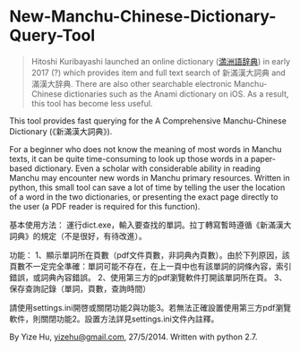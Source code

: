 New-Manchu-Chinese-Dictionary-Query-Tool
==========

> Hitoshi Kuribayashi launched an online dictionary ([満洲語辞典](http://hkuri.cneas.tohoku.ac.jp/guide/p06/)) in early 2017 (?) which provides item and full text search of 新滿漢大詞典 and 滿漢大辞典. There are also other searchable electronic Manchu-Chinese dictionaries such as the Anami dictionary on iOS. As a result, this tool has become less useful. 


This tool provides fast querying for the A Comprehensive Manchu-Chinese Dictionary (《新滿漢大詞典》). 

For a beginner who does not know the meaning of most words in Manchu texts, it can be quite time-consuming to look up those words in a paper-based dictionary.  Even a scholar with considerable ability in reading Manchu may encounter new words in Manchu primary resources. Written in python, this small tool can save a lot of time by telling the user the location of a word in the two dictionaries, or presenting the exact page directly to the user (a PDF reader is required for this function).

基本使用方法：
運行dict.exe，輸入要查找的單詞。拉丁轉寫暫時遵循《新滿漢大詞典》的規定（不是很好，有待改進）。

功能：
1、顯示單詞所在頁數（pdf文件頁數，非詞典內頁數）。由於下列原因，該頁數不一定完全準確：單詞可能不存在，在上一頁中也有該單詞的詞條內容，索引錯誤，或詞典內容錯誤。
2、使用第三方的pdf瀏覽軟件打開該單詞所在頁。
3、保存查詢記錄（單詞，頁數，查詢時間）

請使用settings.ini開啓或關閉功能2與功能3。若無法正確設置使用第三方pdf瀏覽軟件，則關閉功能2。設置方法詳見settings.ini文件內註釋。

By Yize Hu, yizehu@gmail.com, 27/5/2014. Written with python 2.7.
